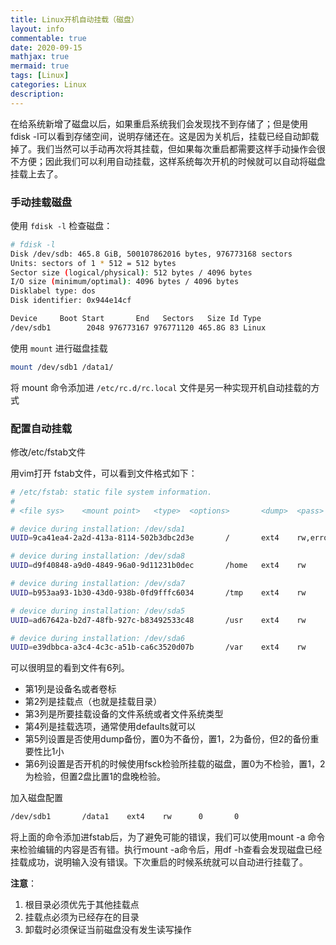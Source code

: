 ```yaml
---
title: Linux开机自动挂载（磁盘）
layout: info
commentable: true
date: 2020-09-15
mathjax: true
mermaid: true
tags: [Linux]
categories: Linux
description: 
---
```


在给系统新增了磁盘以后，如果重启系统我们会发现找不到存储了；但是使用fdisk -l可以看到存储空间，说明存储还在。这是因为关机后，挂载已经自动卸载掉了。我们当然可以手动再次将其挂载，但如果每次重启都需要这样手动操作会很不方便；因此我们可以利用自动挂载，这样系统每次开机的时候就可以自动将磁盘挂载上去了。

<!--more-->

### 手动挂载磁盘

使用 `fdisk -l` 检查磁盘：

```bash
# fdisk -l
Disk /dev/sdb: 465.8 GiB, 500107862016 bytes, 976773168 sectors
Units: sectors of 1 * 512 = 512 bytes
Sector size (logical/physical): 512 bytes / 4096 bytes
I/O size (minimum/optimal): 4096 bytes / 4096 bytes
Disklabel type: dos
Disk identifier: 0x944e14cf

Device     Boot Start       End   Sectors   Size Id Type
/dev/sdb1        2048 976773167 976771120 465.8G 83 Linux
```

使用 `mount` 进行磁盘挂载

```bash
mount /dev/sdb1 /data1/
```

将 mount 命令添加进 `/etc/rc.d/rc.local` 文件是另一种实现开机自动挂载的方式

### 配置自动挂载

修改/etc/fstab文件

用vim打开 fstab文件，可以看到文件格式如下：

```bash
# /etc/fstab: static file system information.
#
# <file sys>    <mount point>   <type>  <options>       <dump>  <pass>

# device during installation: /dev/sda1
UUID=9ca41ea4-2a2d-413a-8114-502b3dbc2d3e       /       ext4    rw,errors=remount-ro    0       1

# device during installation: /dev/sda8
UUID=d9f40848-a9d0-4849-96a0-9d11231b0dec       /home   ext4    rw      0       2

# device during installation: /dev/sda7
UUID=b953aa93-1b30-43d0-938b-0fd9fffc6034       /tmp    ext4    rw      0       2

# device during installation: /dev/sda5
UUID=ad67642a-b2d7-48fb-927c-b83492533c48       /usr    ext4    rw      0       2

# device during installation: /dev/sda6
UUID=e39dbbca-a3c4-4c3c-a51b-ca6c3520d07b       /var    ext4    rw      0       2
```

可以很明显的看到文件有6列。

- 第1列是设备名或者卷标
- 第2列是挂载点（也就是挂载目录）
- 第3列是所要挂载设备的文件系统或者文件系统类型
- 第4列是挂载选项，通常使用defaults就可以
- 第5列设置是否使用dump备份，置0为不备份，置1，2为备份，但2的备份重要性比1小
- 第6列设置是否开机的时候使用fsck检验所挂载的磁盘，置0为不检验，置1，2为检验，但置2盘比置1的盘晚检验。

加入磁盘配置

```bash
/dev/sdb1       /data1    ext4    rw      0       0
```

将上面的命令添加进fstab后，为了避免可能的错误，我们可以使用mount -a 命令来检验编辑的内容是否有错。执行mount -a命令后，用df -h查看会发现磁盘已经挂载成功，说明输入没有错误。下次重启的时候系统就可以自动进行挂载了。

**注意**：

1. 根目录必须优先于其他挂载点
2. 挂载点必须为已经存在的目录
3. 卸载时必须保证当前磁盘没有发生读写操作

##### 